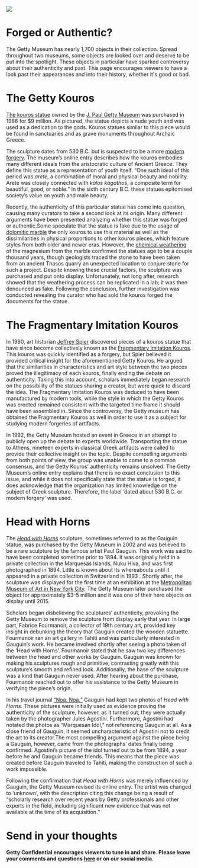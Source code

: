 <a href="https://juncture-digital.org"><img src="https://juncture-digital.org/images/ve-button.png"></a>

<param ve-config fit="cover"
       title="Getty Confidential"
       author="Jacquelyn Fielding"
       banner="https://jacquelyn328393716.files.wordpress.com/2022/12/shutterstock_1990282745-1.jpg?w=1034" 
       layout="vertical">

# Forged or Authentic?

The Getty Museum has nearly 1,700 objects in their collection. Spread throughout two museums, some objects are looked over and deserve to be put into the spotlight. These objects in particular have sparked controversy about their authenticity and past. This page encourages viewers to have a look past their appearances and into their history, whether it's good or bad. 
<param ve-compare curtain url="https://live.staticflickr.com/580/20985280249_8b0f682268_b.jpg" label="Getty Center" description="Photo of the outside of the Getty Center" license="Public Domain">
<param ve-compare url="https://upload.wikimedia.org/wikipedia/commons/thumb/a/af/Getty_villa%2C_peristilio_esterno_13.JPG/1280px-Getty_villa%2C_peristilio_esterno_13.JPG" label="Getty Villa" description="Photo of the outside of the Getty Villa" license="Public Domain">

# The Getty Kouros

[The kouros statue](https://www.getty.edu/art/collection/object/103vnp) owned by the [J. Paul Getty Museum](https://www.getty.edu/museum/) was purchased in 1986 for $9 million. As pictured, the statue depicts a nude youth and was used as a dedication to the gods. Kouros statues similar to this piece would be found in sanctuaries and as grave monuments throughout Archaic Greece. 
<param ve-entity eid="Q271834" title="Archaic Greece">
<param ve-image fit="Cover"
       label="Statue of Kouros" 
       description="Photo of Getty Museum's Statue of Kouros" 
       license="public domain" 
       url="https://jacquelyn328393716.files.wordpress.com/2022/12/13a076b9-1456-4da4-a76a-0fbd1ddd9fac_1829.jpg?strip=info&w=1829">

The sculpture dates from 530 B.C. but is suspected to be a more [modern forgery](https://www.thoughtco.com/the-crime-of-forgery-970864). The museum’s online entry describes how the kouros embodies many different ideals from the aristocratic culture of Ancient Greece. They define this statue as a representation of youth itself. <q>One such ideal of this period was *arete*, a combination of moral and physical beauty and nobility. Arete was closely connected with 
*kalos kagathos*, a composite term for beautiful, good, or noble.</q> In the sixth century B.C. these statues epitomised society’s value on youth and male beauty.
<param ve-entity eid="Q265823" title="arete">
<param ve-entity eid="Q1414901" title="kalos kagathos">
<param ve-image fit="Cover"
       label="Side view of Getty Kouros"
       description="This photo shows the side view of the Getty Kouros on display at the Getty Museum"
       license="public domain"
       url="https://upload.wikimedia.org/wikipedia/commons/thumb/5/50/Getty_kouros.jpg/640px-Getty_kouros.jpg">

Recently, the authenticity of this particular statue has come into question, causing many curators to take a second look at its origin. Many different arguments have been presented analyzing whether this statue was forged or authentic.Some speculate that the statue is fake due to the usage of [dolomitic marble](http://www.jsjgeology.net/Dolomitic-marble.htm) the only kouros to use this material as well as the dissimilarities in physical proportions to other kouros pieces, which feature styles from both older and newer eras. However, the [chemical weathering](https://www.geolsoc.org.uk/ks3/gsl/education/resources/rockcycle/page3564.html) of the magnesium from the marble confirmed the statues age to be a couple thousand years, though geologists traced the stone to have been taken from an ancient Thasos quarry an unexpected location to conjure stone for such a project. Despite knowing these crucial factors, the sculpture was purchased and put onto display. Unfortunately, not long after, research showed that the weathering process can be replicated in a lab; it was then denounced as fake. Following the conclusion, further investigation was conducted revealing the curator who had sold the kouros forged the documents for the statue.
<param ve-entity eid="Q204096" title="Thasos">
<param ve-image fit="Cover"
       label="Statue of Kouros" 
       description="Photo of Getty Museum's Statue of Kouros" 
       license="public domain" 
       url="https://pbs.twimg.com/media/FlkgVKUXkAE2Mwc?format=jpg&name=4096x4096">

# The Fragmentary Imitation Kouros

In 1990, art historian [Jeffrey Spier](https://getty.academia.edu/JeffreySpier/CurriculumVitae) discovered pieces of a kouros statue that have since become collectively known as the [Fragmentary Imitation Kouros](https://www.getty.edu/art/collection/object/103WHK). This kouros was quickly identified as a forgery, but Spier believed it provided critical insight for the aforementioned Getty Kouros. He argued that the similarities in characteristics and art style between the two pieces proved the illegitimacy of each kouros, finally ending the debate on authenticity. Taking this into account, scholars immediately began research on the possibility of the statues sharing a creator, but were quick to discard the idea. The Fragmentary Imitation Kouros was deduced to have been manufactured by modern tools, while the style in which the Getty Kouros was erected remained consistent with the targeted time frame it should have been assembled in. Since the controversy, the Getty museum has obtained the Fragmentary Kouros as well in order to use it as a subject for studying modern forgeries of artifacts.
<param ve-image fit="Cover"
       label="Head of Imitation Kouros " 
       description="Photo of Getty Museum's Imitation Kouros" 
       license="public domain" 
       url="https://th.bing.com/th/id/R.6a2c723e0eefde4cb4d32eb2ae878815?rik=US5S7Jj3iH2ecg&riu=http%3a%2f%2fmedia.getty.edu%2fmuseum%2fimages%2fweb%2fenlarge%2f01523701.jpg&ehk=ZPpkSKv7k41UGEiZUD%2fgO7jM90uuYirSJGQhzyIetks%3d&risl=&pid=ImgRaw&r=0">

In 1992, the Getty Museum hosted an event in Greece in an attempt to publicly open up the debate to experts worldwide. Transporting the statue to Athens, nineteen experts in classical Greek artifacts were called to provide their collective insight on the topic. Despite compelling arguments from both points of view, the group was unable to come to a common consensus, and the Getty Kouros’ authenticity remains unsolved. The Getty Museum’s online entry explains that there is no exact conclusion to this issue, and while it does not specifically state that the statue is forged, it does acknowledge that the organization has limited knowledge on the subject of Greek sculpture. Therefore, the label ‘dated about 530 B.C. or modern forgery’ was used.
<param ve-image fit="Cover"
       label="Full Fragmentary Kouros " 
       description="Photo of Getty Museum's Fragmentry Kouros" 
       license="public domain" 
       url="https://jacquelyn328393716.files.wordpress.com/2022/12/d2147516-efb0-4b8c-a4f9-ffa3dfe24974-1.jpg?strip=info&w=473">
 
# Head with Horns

The [*Head with Horns*](https://www.getty.edu/art/collection/object/108J7Y?tab=exhibitions#full-artwork-details) sculpture, sometimes referred to as the Gauguin statue, was purchased by the Getty Museum in 2002 and was believed to be a rare sculpture by the famous artist Paul Gauguin. This work was said to have been completed sometime prior to 1894. It was originally held in a private collection in the Marquesas Islands, Nuku Hiva, and was first photographed in 1894. Little is known about its whereabouts until it appeared in a private collection in Switzerland in 1993 . Shortly after, the sculpture was displayed for the first time at an exhibition at the [Metropolitan Museum of Art in New York City](https://www.metmuseum.org/visit/plan-your-visit/met-fifth-avenue). The Getty Museum later purchased the object for approximately $3-5 million and it was one of their hero objects on display until 2015.
<param ve-entity eid="Q37693" title="Paul Gauguin">
<param ve-entity eid="Q21064" title="Nuku Hiva">
<param ve-image fit="Cover"
       label="Head with Horns" 
       description="Photo of Getty Museum's Head with Horns" 
       license="public domain" 
       url="https://pbs.twimg.com/media/Flj48MMXoAESrGi?format=jpg&name=small">

Scholars began disbelieving the sculptures’ authenticity, provoking the Getty Museum to remove the sculpture from display early that year. In large part, Fabrice Fourmanoir, a collector of 19th century art, provided key insight in debunking the theory that Gauguin created the wooden statuette. Fourmanoir ran an art gallery in Tahiti and was particularly interested in Gauguin’s work. He became involved shortly after seeing a photo taken of the ‘Head with Horns’. Fourmanoir stated that he saw two key differences between the head and other works by Gauguin. Gauguin was known for making his sculptures rough and primitive, contrasting greatly with this sculpture’s smooth and refined look. Additionally, the base of the sculpture was a kind that Gauguin never used. After hearing about the purchase, Fourmanoir reached out to offer his assistance to the Getty Museum in verifying the piece’s origin.
<param ve-image fit="Cover"
       label="Side view of Head with Horns" 
       description="Photo of Getty Museum's Head with Horns" 
       license="public domain" 
       url="https://th.bing.com/th/id/R.a1e09d5edb7cb4972c2ae29229bdea62?rik=jRJg7XUcNBVEAA&riu=http%3a%2f%2fmedia.getty.edu%2fmuseum%2fimages%2fweb%2fenlarge%2f144617F2V1.jpg&ehk=tN0Ipq73Zixvyph%2fUmPf9uatCB5bt0K%2bzy2xBI0r%2bxU%3d&risl=&pid=ImgRaw&r=0">

In his travel journal [<q>Noa, Noa,</q>](https://www.clevelandart.org/research/in-the-library/collection-in-focus/paul-gauguins-noa-noa) Gauguin had kept two photos of *Head with Horns*. These pictures were initially used as evidence proving the authenticity of the sculpture, however, as it turned out, they were actually taken by the photographer Jules Agostini. Furthermore, Agostini had notated the photos as “Marquesan Idol,” not referencing Gauguin at all. As a close friend of Gauguin, it seemed uncharacteristic of Agostini not to credit the art to its creator.The most compelling argument against the piece being a Gauguin, however, came from the photographs’ dates finally being confirmed. Agostini’s picture of the idol turned out to be from 1894, a year before he and Gauguin became friends. This means that the piece was created before Gauguin traveled to Tahiti, making the construction of such a work impossible.
<param ve-image fit="Cover"
       label="Paul Gauguin's album Noa Noa (pictured) shows images of the sculpture, from 'A World-Famous Paul Gauguin Sculpture Was Misattributed'" 
       description="The Picture Art Collection / Alamy Stock Photo" 
       license="public domain" 
       url="https://media.architecturaldigest.com/photos/5e308f08d860d700084f0941/master/w_1600,c_limit/MMXYDG.jpg">

Following the confirmation that *Head with Horns* was merely influenced by Gauguin, the Getty Museum revised its online entry. The artist was changed to ‘unknown’, with the description citing this change being a result of <q>scholarly research over recent years by Getty professionals and other experts in the field, including significant new evidence that was not available at the time of its acquisition.</q>
<param ve-image
       label="Inside Getty Museum" 
       description="Photo of Getty Museum gallery" 
       license="public domain" 
       url="https://pbs.twimg.com/media/FlknINnWYAMpmvX?format=jpg&name=4096x4096">

# Send in your thoughts

**Getty Confidential encourages viewers to tune in and share**. **Please leave your comments and questions [here](https://jacquelyn328393716.wordpress.com/contact/) or on our social media**.





  
  
